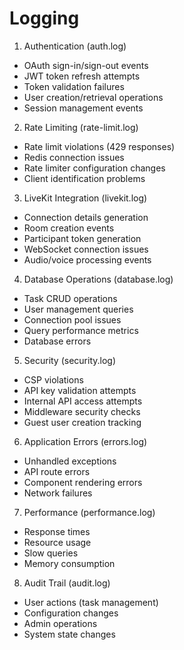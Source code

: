 # Logging
1. Authentication (auth.log)
- OAuth sign-in/sign-out events
- JWT token refresh attempts
- Token validation failures
- User creation/retrieval operations
- Session management events
2. Rate Limiting (rate-limit.log)
- Rate limit violations (429 responses)
- Redis connection issues
- Rate limiter configuration changes
- Client identification problems
3. LiveKit Integration (livekit.log)
- Connection details generation
- Room creation events
- Participant token generation
- WebSocket connection issues
- Audio/voice processing events
4. Database Operations (database.log)
- Task CRUD operations
- User management queries
- Connection pool issues
- Query performance metrics
- Database errors
5. Security (security.log)
- CSP violations
- API key validation attempts
- Internal API access attempts
- Middleware security checks
- Guest user creation tracking
6. Application Errors (errors.log)
- Unhandled exceptions
- API route errors
- Component rendering errors
- Network failures
7. Performance (performance.log)
- Response times
- Resource usage
- Slow queries
- Memory consumption
8. Audit Trail (audit.log)
- User actions (task management)
- Configuration changes
- Admin operations
- System state changes
